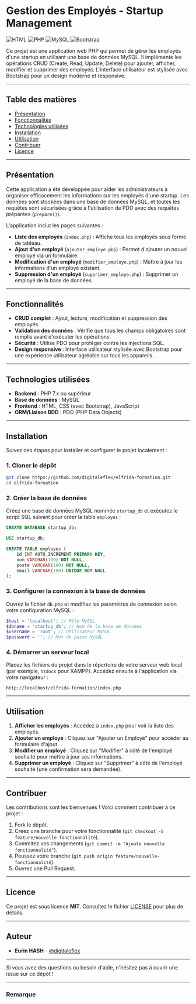 # Gestion des Employés - Startup Management

![HTML](https://img.shields.io/badge/HTML-239120?style=for-the-badge&logo=html5&logoColor=white)
![PHP](https://img.shields.io/badge/PHP-777BB4?style=for-the-badge&logo=php&logoColor=white)
![MySQL](https://img.shields.io/badge/MySQL-005C84?style=for-the-badge&logo=mysql&logoColor=white)
![Bootstrap](https://img.shields.io/badge/Bootstrap-7952B3?style=for-the-badge&logo=bootstrap&logoColor=white)

Ce projet est une application web PHP qui permet de gérer les employés d'une startup en utilisant une base de données MySQL. Il implémente les opérations CRUD (Create, Read, Update, Delete) pour ajouter, afficher, modifier et supprimer des employés. L'interface utilisateur est stylisée avec Bootstrap pour un design moderne et responsive.

---

## Table des matières

- [Présentation](#présentation)
- [Fonctionnalités](#fonctionnalités)
- [Technologies utilisées](#technologies-utilisées)
- [Installation](#installation)
- [Utilisation](#utilisation)
- [Contribuer](#contribuer)
- [Licence](#licence)

---

## Présentation

Cette application a été développée pour aider les administrateurs à organiser efficacement les informations sur les employés d'une startup. Les données sont stockées dans une base de données MySQL, et toutes les requêtes sont sécurisées grâce à l'utilisation de PDO avec des requêtes préparées (`prepare()`).

L'application inclut les pages suivantes :
- **Liste des employés** (`index.php`) : Affiche tous les employés sous forme de tableau.
- **Ajout d'un employé** (`ajouter_employe.php`) : Permet d'ajouter un nouvel employé via un formulaire.
- **Modification d'un employé** (`modifier_employe.php`) : Mettre à jour les informations d'un employé existant.
- **Suppression d'un employé** (`supprimer_employe.php`) : Supprimer un employé de la base de données.

---

## Fonctionnalités

- **CRUD complet** : Ajout, lecture, modification et suppression des employés.
- **Validation des données** : Vérifie que tous les champs obligatoires sont remplis avant d'exécuter les opérations.
- **Sécurité** : Utilise PDO pour protéger contre les injections SQL.
- **Design responsive** : Interface utilisateur stylisée avec Bootstrap pour une expérience utilisateur agréable sur tous les appareils.

---

## Technologies utilisées

- **Backend** : PHP 7.x ou supérieur
- **Base de données** : MySQL
- **Frontend** : HTML, CSS (avec Bootstrap), JavaScript
- **ORM/Liaison BDD** : PDO (PHP Data Objects)

---

## Installation

Suivez ces étapes pour installer et configurer le projet localement :

### 1. Cloner le dépôt

```bash
git clone https://github.com/digitaleflex/elfrida-formation.git
cd elfrida-formation
```

### 2. Créer la base de données

Créez une base de données MySQL nommée `startup_db` et exécutez le script SQL suivant pour créer la table `employes` :

```sql
CREATE DATABASE startup_db;

USE startup_db;

CREATE TABLE employes (
    id INT AUTO_INCREMENT PRIMARY KEY,
    nom VARCHAR(100) NOT NULL,
    poste VARCHAR(100) NOT NULL,
    email VARCHAR(100) UNIQUE NOT NULL
);
```

### 3. Configurer la connexion à la base de données

Ouvrez le fichier `db.php` et modifiez les paramètres de connexion selon votre configuration MySQL :

```php
$host = 'localhost'; // Hôte MySQL
$dbname = 'startup_db'; // Nom de la base de données
$username = 'root'; // Utilisateur MySQL
$password = ''; // Mot de passe MySQL
```

### 4. Démarrer un serveur local

Placez les fichiers du projet dans le répertoire de votre serveur web local (par exemple, `htdocs` pour XAMPP). Accédez ensuite à l'application via votre navigateur :

```
http://localhost/elfrida-formation/index.php
```

---

## Utilisation

1. **Afficher les employés** : Accédez à `index.php` pour voir la liste des employés.
2. **Ajouter un employé** : Cliquez sur "Ajouter un Employé" pour accéder au formulaire d'ajout.
3. **Modifier un employé** : Cliquez sur "Modifier" à côté de l'employé souhaité pour mettre à jour ses informations.
4. **Supprimer un employé** : Cliquez sur "Supprimer" à côté de l'employé souhaité (une confirmation sera demandée).

---

## Contribuer

Les contributions sont les bienvenues ! Voici comment contribuer à ce projet :

1. Fork le dépôt.
2. Créez une branche pour votre fonctionnalité (`git checkout -b feature/nouvelle-fonctionnalité`).
3. Commitez vos changements (`git commit -m "Ajoute nouvelle fonctionnalité"`).
4. Poussez votre branche (`git push origin feature/nouvelle-fonctionnalité`).
5. Ouvrez une Pull Request.

---

## Licence

Ce projet est sous licence **MIT**. Consultez le fichier [LICENSE](LICENSE) pour plus de détails.

---

## Auteur

- **Eurin HASH** - [@digitaleflex](https://github.com/digitaleflex)

---

Si vous avez des questions ou besoin d'aide, n'hésitez pas à ouvrir une issue sur ce dépôt !

---

### Remarque
